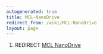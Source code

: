 ```yaml
---
autogenerated: true
title: MCL-NanoDrive
redirect_from: /wiki/MCL-NanoDrive
layout: page
---
```


1.  REDIRECT [MCL NanoDrive](MCL_NanoDrive)
